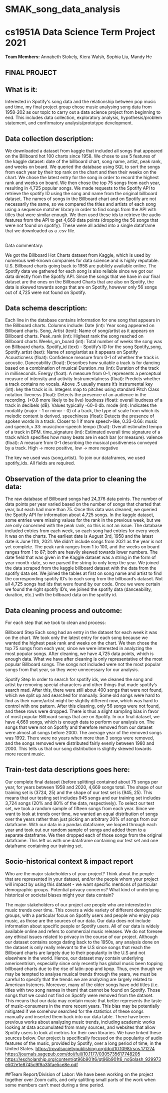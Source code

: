 # SMAK_song_data_analysis

# cs1951A Data Science Term Project 2021

**Team Members:** Annabeth Stokely, Kiera Walsh, Sophia Liu, Mandy He 

## FINAL PROJECT

## What is it:
Interested in Spotify's song data and the relationship between pop music and time, my final project group chose music analysing song data from 1958-202 as our topic to carry out a data science project from beginning to end.
This includes data collection, exploratory analysis, hypothesis/problem statement, and confirmatory analysis/prototype development.

## Data collection description:
We downloaded a dataset from kaggle that included all songs that appeared on the Billboard hot 100 charts since 1958. We chose to use 5 features of the kaggle dataset: date of the billboard chart, song name, artist, peak rank, and weeks on board. We queried the database using SQL to sort the songs from each year by their top rank on the chart and then their weeks on the chart. We chose the latest entry for the song in order to record the highest rank and weeks on board. We then chose the top 75 songs from each year, resulting in 4,725 popular songs. We made requests to the Spotify API to retrieve the spotify ID using the song and name from the original billboard dataset. The names of songs in the Billboard chart and on Spotify are not necessarily the same, so we compared the titles and artists of each song using a sequence matcher library in order to find songs from the API with titles that were similar enough. We then used these ids to retrieve the audio features from the API to get 4,669 data points (dropping the 56 songs that were not found on spotify). These were all added into a single dataframe that we downloaded as a .csv file.

## 
Data commentary:

We got the Billboard Hot Charts dataset from Kaggle, which is used by numerous well-known companies for data science and is highly reputable. U.S. Billboard charts going back to 1958 are publicly available online. The Spotify data we gathered for each song is also reliable since we got our data directly from the Spotify API. Since the songs that we have in our final dataset are the ones on the Billboard Charts that are also on Spotify, the data is skewed towards songs that are on Spotify, however only 56 songs out of 4,725 were not found on Spotify.

## Data schema description:

Each line in the database contains information for one song that appears in the Billboard charts.
Columns include:
Date (int): Year song appeared on Billboard charts.
Song, Artist (text): Name of song/artist as it appears on Billboard charts.
Peak_rank (int): Highest rank the song reached on Billboard charts
Weeks_on_board (int): Total number of weeks the song was on Billboard charts.
Spotify_id (text) - Spotify’s ID for the song
Spotify_song, Spotify_artist (text): Name of song/artist as it appears on Spotify
Acousticness (float): Confidence measure from 0-1 of whether the track is acoustic.
Danceability (float): Describes how suitable a track is for dancing based on a combination of musical 
Duration_ms (int): Duration of the track in milliseconds.
Energy (float): A measure from 0-1, represents a perceptual measure of intensity and activity
Instrumentalness (float): Predicts whether a track contains no vocals. Above .5 usually means it’s instrumental
key (int): key the track is in. Integers map to pitches using standard Pitch Class notation.
liveness (float): Detects the presence of an audience in the recording. (>0.8 more likely to be live)
loudness (float): overall loudness of a track in decibels (dB). Values typically -60-0 db.
mode (int): Indicates the modality (major - 1 or minor - 0) of a track, the type of scale from which its melodic content is derived. 
speechiness (float): Detects the presence of spoken words in a track. Closer to 1 if more speech-like, 0.33-0.66: music and speech,<.33: music/non-speech
tempo (float): Overall estimated tempo of a track in BPM. 
time_signature (int): Estimated overall time signature of a track which specifies how many beats are in each bar (or measure).
valence (float): A measure from 0-1 describing the musical positiveness conveyed by a track. High →  more positive, low → more negative 

The key we used was (song,artist). To join our dataframes, we used spotify_ids. All fields are required.

## Observation of the data prior to cleaning the data:
The raw database of Billboard songs had 24,376 data points. The number of data points per year varied based on the number of songs that charted that year, but each had more than 75. Once this data was cleaned, we queried the Spotify API for information about 4,725 songs. In the kaggle dataset, some entries were missing values for the rank in the previous week, but we are only concerned with the peak rank, so this is not an issue. The database included entries from each week, so each song had entries for every week it was on the charts. The earliest date is August 3rd, 1958 and the latest date is June 11th, 2021. We didn’t include songs from 2021 as the year is not yet complete. The peak rank ranges from 1 to 100, and the weeks on board ranges from 1 to 87; both are heavily skewed towards lower numbers. The date field that was given in the Kaggle dataset was a string in the form of year-month-date, so we parsed the string to only keep the year. We joined the data scraped from the kaggle billboard dataset with the data from the spotify data set. We joined the tables at first on song name and artist to find the corresponding spotify ID’s to each song from the billboard’s dataset. Not all 4,725 songs had ids that were found by our code. Once we were certain we found the right spotify ID’s, we joined the spotify data (danceability, duration, etc.) with the billboard data on the spotify id.


## Data cleaning process and outcome:
For each step that we took to clean and process:

Billboard Step
Each song had an entry in the dataset for each week it was on the chart. We took only the latest entry for each song because we wanted the highest peak rank and weeks on the chart. We then chose the top 75 songs from each year, since we were interested in analyzing the most popular songs. After cleaning, we have 4,725 data points, which is enough data. What we have after cleaning is only representative of the most popular Billboard songs. The songs not included were not the most popular songs from that year, so they were unnecessary for our analysis.

Spotify Step
In order to search for spotify ids, we cleaned the song and artist by removing special characters and other things that made spotify’s search mad. After this, there were still about 400 songs that were not found, which we split up and searched for manually. Some old songs were hard to find as their name/artist might be slightly different now, which was hard to control with one pattern. After this cleaning, only 56 songs were not found, and these rows were dropped. There is thus a slight sampling bias in favor of most popular Billboard songs that are on Spotify. In our final dataset, we have 4,669 songs, which is enough data to perform our analysis on.
The songs that were not on Spotify and therefore removed from our dataset were almost all songs before 2000. The average year of the removed songs was 1992. There were no years when more than 3 songs were removed, and the songs removed were distributed fairly evenly between 1980 and 2000. This tells us that our song distribution is slightly skewed towards more recent music.


## Train-test data descriptions goes here:
Our complete final dataset (before splitting) contained about 75 songs per year, for years between 1958 and 2020, 4,669 songs total. 
The shape of our training set is (3724, 25) and the shape of our test set is (945, 25). This means that our testing set includes 945 songs and our training set includes 3,724 songs (20% and 80% of the data, respectively).
To select our test set, we took a random sample of fifteen songs from each year. Since we want to look at trends over time, we wanted an equal distribution of songs over the years rather than just picking an arbitrary 20% of songs from our dataframe.
With our data in a pandas dataframe, we looped through each year and took out our random sample of songs and added them to a separate dataframe. We then dropped each of those songs from the original dataframe. This left us with one dataframe containing our test set and one dataframe containing our training set.


## Socio-historical context & impact report
Who are the major stakeholders of your project? Think about the people that are represented in your dataset, and/or the people whom your project will impact by using this dataset - we want specific mentions of particular demographic groups. Potential privacy concerns? What kind of underlying historical or societal biases might your data contain?

The major stakeholders of our project are people who are interested in music trends  over time. This covers a wide variety of different demographic groups, with a particular focus on Spotify users and people who enjoy pop music, as those are the sources of our data. Our data does not include information about specific people or Spotify users. All of our data is widely available online and refers to commercial music releases. We do not foresee any ethical issues related to privacy in the course of our project. Although our dataset contains songs dating back to the 1950s, any analysis done on the dataset is only really relevant to the U.S since songs that reach the Billboard charts are largely due to their popularity in the U.S and not elsewhere in the world. Hence, our dataset may contain underlying americentrism, especially since only recently has global music been topping billboard charts due to the rise of latin-pop and kpop. Thus, even though we may be tempted to analyse musical trends through the years, we must be careful to specify that the trends we are analyzing are largely related to American listeners. Moreover, many of the older songs have odd titles (i.e. titles with two song names in them) that cannot be found on Spotify. Those songs that we could not find on Spotify were removed from the dataset. This means that our data may contain music that better represents the taste of music-consumers in the more recent years. This bias may be potentially mitigated if we somehow searched for the statistics of these songs manually and inserted them back into our data table. 
There have been previous works about analyzing music trends, including academic works looking at data accumulated from many sources, and websites that allow Spotify users to look at metrics for their own libraries. We have linked these sources below. Our project is specifically focused on the popularity of audio features of the music, provided by Spotify, over a long period of time, in the United States.
https://royalsocietypublishing.org/doi/10.1098/rsos.171274
https://journals.sagepub.com/doi/full/10.1177/0305735617748205
https://escholarship.org/content/qt96b901t6/qt96b901t6_noSplash_929973e502e1e8745c9f9a35fae5ce8e.pdf


##Team Report/Division of Labor:
We have been working on the project together over Zoom calls, and only splitting small parts of the work when some members can’t meet during a time period. 

